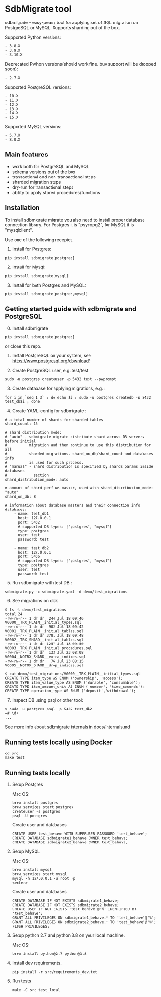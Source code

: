 # SdbMigrate tool

sdbmigrate - easy-peasy tool for applying set of SQL migration on PostgreSQL or MySQL. Supports sharding out of the box.


Supported Python versions:

    - 3.8.X
    - 3.9.X
    - 3.10.X

Deprecated Python versions(should work fine, buy support will be dropped soon): 
 
    - 2.7.X

Supported PostgreSQL versions:

    - 10.X
    - 11.X
    - 12.X
    - 13.X
    - 14.X
    - 15.X

Supported MySQL versions:

    - 5.7.X
    - 8.0.X

## Main features

- work both for PostgreSQL and MySQL
- schema versions out of the box
- transactional and non-transactional steps
- sharded migration steps
- dry-run for transactional steps
- ability to apply stored procedures/functions

## Installation

To install sdbmigrate migrate you also need to install proper database connection library.
For Postgres it is "psycopg2", for MySQL it is "mysqlclient".

Use one of the following recepies.

1. Install for Postgres:
```
pip install sdbmigrate[postgres]
```
2. Install for Mysql:
```
pip install sdbmigrate[mysql]
```
3. Install for both Postgres and MySQL:
```
pip install sdbmigrate[postgres,mysql]
```

## Getting started guide with sdbmigrate and PostgreSQL

0. Install sdbmigrate

```
pip install sdbmigrate[postgres]
```

or clone this repo.

1. Install PostgreSQL on your system, see https://www.postgresql.org/download/

2. Create PostgreSQL user, e.g. test/test:

```
sudo -u postgres createuser -p 5432 test --pwprompt
```

3. Create database for applying migrations, e.g. :

```
for i in `seq 1 3` ; do echo $i ; sudo -u postgres createdb -p 5432 test_db$i ; done
```

4. Create YAML-config for sdbmigrate :

```
# a total number of shards for sharded tables
shard_count: 16

# shard distribution mode:
# "auto" - sdbmigrate migrate distribute shard across DB servers before initial
#          migration and then continue to use this distribution for all
#          sharded migrations. shard_on_db/shard_count and databases info
#          is used for such process.
# "manual" - shard distribution is specified by shards params inside databases
#            section
shard_distribution_mode: auto

# amount of shard perf DB master, used with shard_distribution_mode: "auto"
shard_on_db: 8

# information about database masters and their connection info
databases:
    - name: test_db1
      host: 127.0.0.1
      port: 5432
      # supported DB types: ["postgres", "mysql"]
      type: postgres
      user: test
      password: test

    - name: test_db2
      host: 127.0.0.1
      port: 5436
      # supported DB types: ["postgres", "mysql"]
      type: postgres
      user: test
      password: test

```

5. Run sdbmigrate with test DB :

```
sdbmigrate.py -c sdbmigrate.yaml -d demo/test_migrations
```

6. See migrations on disk

```
$ ls -l demo/test_migrations
total 24
-rw-rw-r-- 1 dr dr  244 Jul 18 09:46 V0000__TRX_PLAIN__initial_types.sql
-rw-rw-r-- 1 dr dr  902 Jul 18 09:42 V0001__TRX_PLAIN__initial_tables.sql
-rw-rw-r-- 1 dr dr 3781 Jul 18 09:48 V0002__TRX_SHARD__initial_tables.sql
-rw-rw-r-- 1 dr dr 1257 Jul 18 09:50 V0003__TRX_PLAIN__initial_procedures.sql
-rw-rw-r-- 1 dr dr  133 Jul 23 08:08 V0004__NOTRX_SHARD__extra_indices.sql
-rw-rw-r-- 1 dr dr   76 Jul 23 08:15 V0005__NOTRX_SHARD__drop_indices.sql

$ cat demo/test_migrations/V0000__TRX_PLAIN__initial_types.sql
CREATE TYPE item_type AS ENUM ('ownership', 'access');
CREATE TYPE item_value_type AS ENUM ('durable', 'consumable');
CREATE TYPE item_amount_unit AS ENUM ('number', 'time_seconds');
CREATE TYPE operation_type AS ENUM ('deposit','withdrawal');

```

7. Inspect DB using psql or other tool:

```
$ sudo -u postgres psql -p 5432 test_db2
=# \d+
...
```

See more info about sdbmigrate internals in docs/internals.md

## Running tests locally using Docker

```
cd src
make test
```


## Running tests locally

1. Setup Postgres

    Mac OS:
    ```
    brew install postgres
    brew services start postgres
    createuser -s postgres
    psql -U postgres
    ```

    Create user and databases
    ```
    CREATE USER test_behave WITH SUPERUSER PASSWORD 'test_behave';
    CREATE DATABASE sdbmigrate1_behave OWNER test_behave;
    CREATE DATABASE sdbmigrate2_behave OWNER test_behave;
    ```

2. Setup MySQL

    Mac OS:
    ```
    brew install mysql
    brew services start mysql
    mysql -h 127.0.0.1 -u root -p
    <enter>
    ```

    Create user and databases
    ```
    CREATE DATABASE IF NOT EXISTS sdbmigrate1_behave;
    CREATE DATABASE IF NOT EXISTS sdbmigrate2_behave;
    CREATE USER IF NOT EXISTS 'test_behave'@'%' IDENTIFIED BY 'test_behave';
    GRANT ALL PRIVILEGES ON sdbmigrate1_behave.* TO 'test_behave'@'%';
    GRANT ALL PRIVILEGES ON sdbmigrate2_behave.* TO 'test_behave'@'%';
    FLUSH PRIVILEGES;
    ```

3. Setup python 2.7 and python 3.8 on your local machine.

    Mac OS:
    ```
    brew install python@2.7 python@3.8
    ```

4. Install dev requirements.
    ```
    pip install -r src/requirements_dev.txt
    ```

5. Run tests
    ```
    make -C src test_local
    ```
